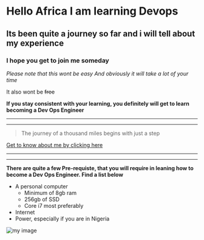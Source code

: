 <!--Headings-->
# Hello Africa I am learning Devops
## Its been quite a journey so far and i will tell about my experience
### I hope you get to join me someday


<!--Italics-->
*Please note that this wont be easy*
_And obviously it will take a lot of your time_


<!--Strikethrough-->
It  also wont be ~~free~~

<!--Strong-->
**If you stay consistent with your learning, you definitely will get to learn becoming a Dev Ops Engineer**


<!--Horinzontal rule-->

---
---

<!--Blockqoute-->

>The journey of a thousand miles begins with just a step


<!--Links-->
[Get to know about me by clicking here](https://www.linkedin.com/in/agbama-elisha/)


<!--Horizontal Rule-->

---
----

<!--Strong-->

**There are quite a few Pre-requiste, that you will require in leaning how to become a Dev Ops Engineer. Find a list below**


<!--UL-->
* A personal computer
    * Minimum of 8gb ram
    * 256gb of SSD
    * Core i7 most preferably
* Internet
* Power, especially if you are in Nigeria


<!--Images-->
![my image](https://media.licdn.com/dms/image/C4D03AQHVjApcFdSyTw/profile-displayphoto-shrink_800_800/0/1555878810356?e=1686787200&v=beta&t=xrkA9DODuheERB-HkbmeB6Qi88Nqo3wU8t1UcUpAzHY)





